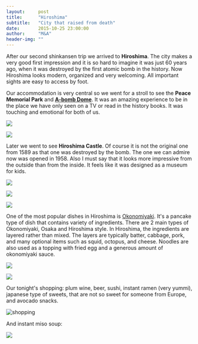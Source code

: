 ```yaml
---
layout:     post
title:      "Hiroshima"
subtitle:   "City that raised from death"
date:       2015-10-25 23:00:00
author:     "M&A"
header-img: ""
---
```


After our second shinkansen trip we arrived to **Hiroshima**. The city makes a very good first impression and it is so hard to imagine
 it was just 60 years ago, when it was destroyed by the first atomic bomb in the history.
 Now Hiroshima looks modern, organized and very welcoming. All important sights are easy to access by foot.

Our accommodation is very central so we went for a stroll to see the **Peace Memorial Park** and **[A-bomb Dome](https://en.wikipedia.org/wiki/Hiroshima_Peace_Memorial)**. It was an amazing experience to
be in the place we have only seen on a TV or read in the history books. It was touching and emotional for both of us.

![](https://lh3.googleusercontent.com/-FAiOU7srYhE/Viy_TShqdyI/AAAAAAAAWNY/eVifPs86ijo/s800-Ic42/DSC09553.JPG)

![](https://lh3.googleusercontent.com/-QBPoNTUxRrM/Viy_jGgUfYI/AAAAAAAAWNg/iJCY_AqSfHk/s800-Ic42/DSC09561.JPG)



Later we went to see **Hiroshima Castle**. Of course it is not the original one from 1589 as that one was destroyed by the bomb. The one we can admire now was opened in 1958. Also I must say that it looks more impressive from the outside than from the inside. It feels like it was designed as a museum for kids.

![](https://lh3.googleusercontent.com/-KmNEjqL-6v0/Viy_pFsrxUI/AAAAAAAAWNo/AppTmqeLHBw/s800-Ic42/DSC09569.JPG)

![](https://lh3.googleusercontent.com/-6LWPVVZTWVo/Viy_rNRcU_I/AAAAAAAAWNw/v9Rn2e01Uao/s800-Ic42/DSC09574.JPG)

![](https://lh3.googleusercontent.com/-OT9-F8z_b4E/Viy_2Bafh4I/AAAAAAAAWN4/7xG1M7Z6vBI/s800-Ic42/DSC09594.JPG)

One of the most popular dishes in Hiroshima is [Okonomiyaki](https://en.wikipedia.org/wiki/Okonomiyaki). It's a pancake type of dish that contains variety of ingredients. There are 2 main types of Okonomiyaki, Osaka and Hiroshima style.
In Hiroshima, the ingredients are layered rather than mixed. The layers are typically batter, cabbage, pork, and many optional items such as squid, octopus, and cheese. Noodles are also used as a topping with fried egg and a generous amount of okonomiyaki sauce.

![](https://lh3.googleusercontent.com/-Rnyk9d6dqO0/Viy-akQBh5I/AAAAAAAAWNE/WqgN0YucSHY/s800-Ic42/20151025_144602.jpg)

![](https://lh3.googleusercontent.com/-sWi-66l8CG0/Viy-aoZuC9I/AAAAAAAAWNE/jShKhbFnH-I/s800-Ic42/20151025_144659_002.jpg)


Our tonight's shopping: plum wine, beer, sushi, instant ramen (very yummi), japanese type of sweets, that are not so sweet for someone from Europe, and avocado snacks.

![shopping](https://lh3.googleusercontent.com/-cShWCwrhAGY/VizAx8s8QvI/AAAAAAAAWOM/CWnyjGwaeEw/s800-Ic42/20151025_184613_001-1-1.jpg)

And instant miso soup:

![](https://lh3.googleusercontent.com/-lBHQ0lH0tnk/VizDGRemOBI/AAAAAAAAWOo/DbFcbaRxm-Q/s800-Ic42/output_zwXOjj.gif)
